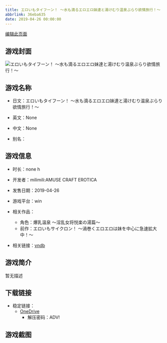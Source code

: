 ```yaml
---
title: エロいもタイフーン！ ～水も滴るエロエロ妹達と湯けむり温泉ぶらり欲情旅行！～
abbrlink: 36eba635
date: 2019-04-26 00:00:00
---
```

[编辑此页面](https://github.com/ACG-3/ADV3-source/blob/main/source/_posts/games/%E3%82%A8%E3%83%AD%E3%81%84%E3%82%82%E3%82%BF%E3%82%A4%E3%83%95%E3%83%BC%E3%83%B3%EF%BC%81%20%EF%BD%9E%E6%B0%B4%E3%82%82%E6%BB%B4%E3%82%8B%E3%82%A8%E3%83%AD%E3%82%A8%E3%83%AD%E5%A6%B9%E9%81%94%E3%81%A8%E6%B9%AF%E3%81%91%E3%82%80%E3%82%8A%E6%B8%A9%E6%B3%89%E3%81%B6%E3%82%89%E3%82%8A%E6%AC%B2%E6%83%85%E6%97%85%E8%A1%8C%EF%BC%81%EF%BD%9E.md)

## 游戏封面

![エロいもタイフーン！ ～水も滴るエロエロ妹達と湯けむり温泉ぶらり欲情旅行！～](https://pan.timero.xyz/d/onedrive/img_lib_001/%E3%82%A8%E3%83%AD%E3%81%84%E3%82%82%E3%82%BF%E3%82%A4%E3%83%95%E3%83%BC%E3%83%B3%EF%BC%81%20%EF%BD%9E%E6%B0%B4%E3%82%82%E6%BB%B4%E3%82%8B%E3%82%A8%E3%83%AD%E3%82%A8%E3%83%AD%E5%A6%B9%E9%81%94%E3%81%A8%E6%B9%AF%E3%81%91%E3%82%80%E3%82%8A%E6%B8%A9%E6%B3%89%E3%81%B6%E3%82%89%E3%82%8A%E6%AC%B2%E6%83%85%E6%97%85%E8%A1%8C%EF%BC%81%EF%BD%9E_cover.avif)


## 游戏名称

- 日文：エロいもタイフーン！ ～水も滴るエロエロ妹達と湯けむり温泉ぶらり欲情旅行！～
- 英文：None
- 中文：None

- 别名：


## 游戏信息

- 时长：none h
- 开发者：milimili:AMUSE CRAFT EROTICA
- 发售日期：2019-04-26
- 游戏平台：win
- 相关作品：
   - 角色：爆乳温泉 ～淫乱女将悦楽の湯篇～
   - 前作：エロいもサイクロン！ ～渦巻くエロエロは妹を中心に急速拡大中！～

- 相关链接：[vndb](https://vndb.org/v25421)


## 游戏简介

暂无描述


## 下载链接

- 稳定链接：
    - [OneDrive](https://pan.timero.xyz/onedrive/adv_lib_001/%E3%82%A8%E3%83%AD%E3%81%84%E3%82%82%E3%82%BF%E3%82%A4%E3%83%95%E3%83%BC%E3%83%B3%EF%BC%81%20%EF%BD%9E%E6%B0%B4%E3%82%82%E6%BB%B4%E3%82%8B%E3%82%A8%E3%83%AD%E3%82%A8%E3%83%AD%E5%A6%B9%E9%81%94%E3%81%A8%E6%B9%AF%E3%81%91%E3%82%80%E3%82%8A%E6%B8%A9%E6%B3%89%E3%81%B6%E3%82%89%E3%82%8A%E6%AC%B2%E6%83%85%E6%97%85%E8%A1%8C%EF%BC%81%EF%BD%9E)
        - 解压密码：ADV!



## 游戏截图


